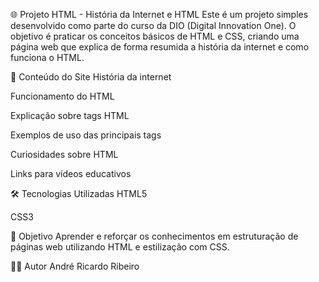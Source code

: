 🌐 Projeto HTML - História da Internet e HTML
Este é um projeto simples desenvolvido como parte do curso da DIO (Digital Innovation One). O objetivo é praticar os conceitos básicos de HTML e CSS, criando uma página web que explica de forma resumida a história da internet e como funciona o HTML.

📄 Conteúdo do Site
História da internet

Funcionamento do HTML

Explicação sobre tags HTML

Exemplos de uso das principais tags

Curiosidades sobre HTML

Links para vídeos educativos

🛠️ Tecnologias Utilizadas
HTML5

CSS3

🚀 Objetivo
Aprender e reforçar os conhecimentos em estruturação de páginas web utilizando HTML e estilização com CSS.

👨‍💻 Autor
André Ricardo Ribeiro

